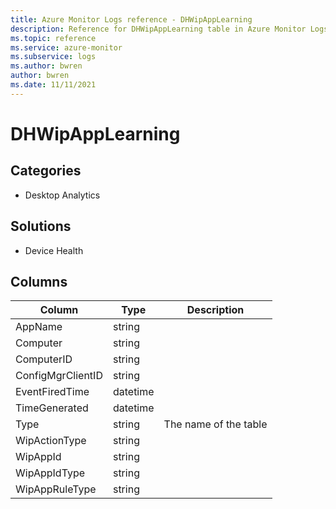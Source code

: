 ```yaml
---
title: Azure Monitor Logs reference - DHWipAppLearning
description: Reference for DHWipAppLearning table in Azure Monitor Logs.
ms.topic: reference
ms.service: azure-monitor
ms.subservice: logs
ms.author: bwren
author: bwren
ms.date: 11/11/2021
---
```


# DHWipAppLearning

 

## Categories

- Desktop Analytics
## Solutions

- Device Health




## Columns

| Column | Type | Description |
| --- | --- | --- |
| AppName | string |  |
| Computer | string |  |
| ComputerID | string |  |
| ConfigMgrClientID | string |  |
| EventFiredTime | datetime |  |
| TimeGenerated | datetime |  |
| Type | string | The name of the table |
| WipActionType | string |  |
| WipAppId | string |  |
| WipAppIdType | string |  |
| WipAppRuleType | string |  |

